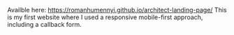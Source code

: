 Availble here: https://romanhumennyi.github.io/architect-landing-page/
This is my first website where I used a responsive mobile-first approach, including a callback form.
